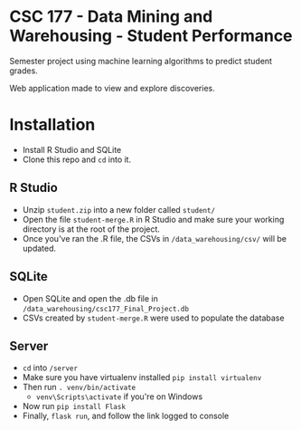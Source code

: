 # CSC 177 - Data Mining and Warehousing - Student Performance
Semester project using machine learning algorithms to predict student grades.

Web application made to view and explore discoveries.

# Installation
- Install R Studio and SQLite
- Clone this repo and `cd` into it.

## R Studio
- Unzip `student.zip` into a new folder called `student/`
- Open the file `student-merge.R` in R Studio and make sure your working directory is at the root of the project.
- Once you've ran the .R file, the CSVs in `/data_warehousing/csv/` will be updated.

## SQLite
- Open SQLite and open the .db file in `/data_warehousing/csc177_Final_Project.db`
- CSVs created by `student-merge.R` were used to populate the database

## Server
- `cd` into `/server`
- Make sure you have virtualenv installed `pip install virtualenv`
- Then run `. venv/bin/activate`
	- `venv\Scripts\activate` if you're on Windows
- Now run `pip install Flask`
- Finally, `flask run`, and follow the link logged to console